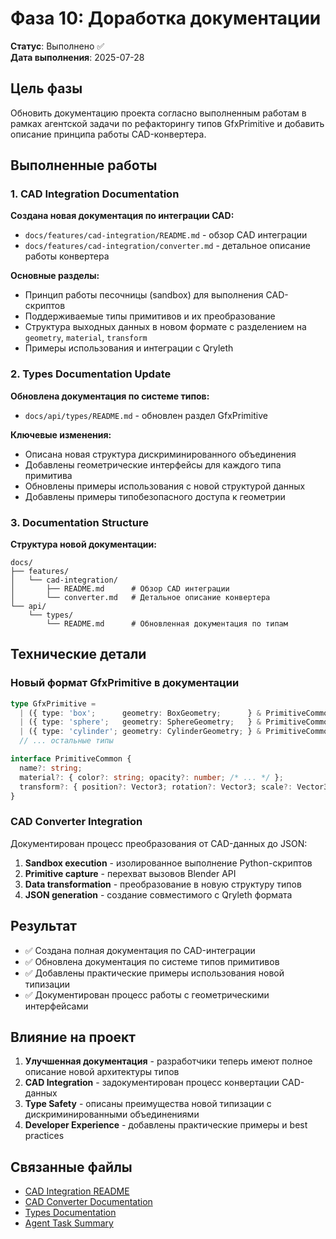 # Фаза 10: Доработка документации

**Статус**: Выполнено ✅  
**Дата выполнения**: 2025-07-28

## Цель фазы

Обновить документацию проекта согласно выполненным работам в рамках агентской задачи по рефакторингу типов GfxPrimitive и добавить описание принципа работы CAD-конвертера.

## Выполненные работы

### 1. CAD Integration Documentation

**Создана новая документация по интеграции CAD:**
- `docs/features/cad-integration/README.md` - обзор CAD интеграции
- `docs/features/cad-integration/converter.md` - детальное описание работы конвертера

**Основные разделы:**
- Принцип работы песочницы (sandbox) для выполнения CAD-скриптов
- Поддерживаемые типы примитивов и их преобразование
- Структура выходных данных в новом формате с разделением на `geometry`, `material`, `transform`
- Примеры использования и интеграции с Qryleth

### 2. Types Documentation Update

**Обновлена документация по системе типов:**
- `docs/api/types/README.md` - обновлен раздел GfxPrimitive

**Ключевые изменения:**
- Описана новая структура дискриминированного объединения
- Добавлены геометрические интерфейсы для каждого типа примитива
- Обновлены примеры использования с новой структурой данных
- Добавлены примеры типобезопасного доступа к геометрии

### 3. Documentation Structure

**Структура новой документации:**
```
docs/
├── features/
│   └── cad-integration/
│       ├── README.md      # Обзор CAD интеграции
│       └── converter.md   # Детальное описание конвертера
└── api/
    └── types/
        └── README.md      # Обновленная документация по типам
```

## Технические детали

### Новый формат GfxPrimitive в документации

```typescript
type GfxPrimitive =
  | ({ type: 'box';      geometry: BoxGeometry;      } & PrimitiveCommon)
  | ({ type: 'sphere';   geometry: SphereGeometry;   } & PrimitiveCommon)
  | ({ type: 'cylinder'; geometry: CylinderGeometry; } & PrimitiveCommon)
  // ... остальные типы

interface PrimitiveCommon {
  name?: string;
  material?: { color?: string; opacity?: number; /* ... */ };
  transform?: { position?: Vector3; rotation?: Vector3; scale?: Vector3; };
}
```

### CAD Converter Integration

Документирован процесс преобразования от CAD-данных до JSON:
1. **Sandbox execution** - изолированное выполнение Python-скриптов
2. **Primitive capture** - перехват вызовов Blender API
3. **Data transformation** - преобразование в новую структуру типов
4. **JSON generation** - создание совместимого с Qryleth формата

## Результат

- ✅ Создана полная документация по CAD-интеграции
- ✅ Обновлена документация по системе типов примитивов
- ✅ Добавлены практические примеры использования новой типизации
- ✅ Документирован процесс работы с геометрическими интерфейсами

## Влияние на проект

1. **Улучшенная документация** - разработчики теперь имеют полное описание новой архитектуры типов
2. **CAD Integration** - задокументирован процесс конвертации CAD-данных
3. **Type Safety** - описаны преимущества новой типизации с дискриминированными объединениями
4. **Developer Experience** - добавлены практические примеры и best practices

## Связанные файлы

- [CAD Integration README](../../docs/features/cad-integration/README.md)
- [CAD Converter Documentation](../../docs/features/cad-integration/converter.md)
- [Types Documentation](../../docs/api/types/README.md)
- [Agent Task Summary](../AGENT_TASK_SUMMARY.md)